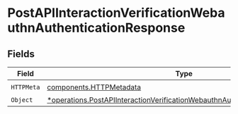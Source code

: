 # PostAPIInteractionVerificationWebauthnAuthenticationResponse


## Fields

| Field                                                                                                                                                                       | Type                                                                                                                                                                        | Required                                                                                                                                                                    | Description                                                                                                                                                                 |
| --------------------------------------------------------------------------------------------------------------------------------------------------------------------------- | --------------------------------------------------------------------------------------------------------------------------------------------------------------------------- | --------------------------------------------------------------------------------------------------------------------------------------------------------------------------- | --------------------------------------------------------------------------------------------------------------------------------------------------------------------------- |
| `HTTPMeta`                                                                                                                                                                  | [components.HTTPMetadata](../../models/components/httpmetadata.md)                                                                                                          | :heavy_check_mark:                                                                                                                                                          | N/A                                                                                                                                                                         |
| `Object`                                                                                                                                                                    | [*operations.PostAPIInteractionVerificationWebauthnAuthenticationResponseBody](../../models/operations/postapiinteractionverificationwebauthnauthenticationresponsebody.md) | :heavy_minus_sign:                                                                                                                                                          | OK                                                                                                                                                                          |